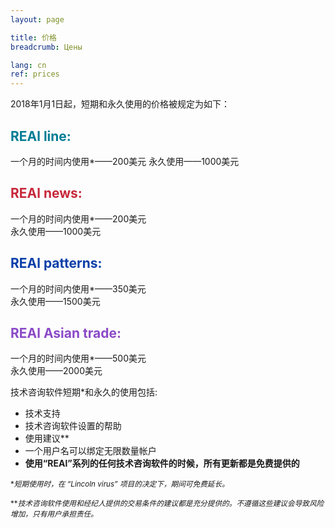 ```yaml
---
layout: page

title: 价格
breadcrumb: Цены

lang: cn
ref: prices
---
```


2018年1月1日起，短期和永久使用的价格被规定为如下：

## <span style="color:#007c95">REAl line:</span>

一个月的时间内使用*——200美元
永久使用——1000美元

## <span style="color:#c7283b">REAl news:</span>

一个月的时间内使用*——200美元  
永久使用——1000美元

## <span style="color:#0a3ea8">REAl patterns:</span>

一个月的时间内使用*——350美元  
永久使用——1500美元

## <span style="color:#8b4ac7">REAl Asian trade:</span>

一个月的时间内使用*——500美元  
永久使用——2000美元

技术咨询软件短期*和永久的使用包括:

- 技术支持
- 技术咨询软件设置的帮助
- 使用建议**
- 一个用户名可以绑定无限数量帐户
- **使用“REAl”系列的任何技术咨询软件的时候，所有更新都是免费提供的**


<small>\*_短期使用时，在 “Lincoln virus” 项目的决定下，期间可免费延长。_</small>

<small>\*\*_技术咨询软件使用和经纪人提供的交易条件的建议都是充分提供的。不遵循这些建议会导致风险增加，只有用户承担责任。_</small>
